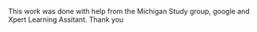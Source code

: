 This work was done with  help from  the Michigan Study group, google and Xpert Learning Assitant. Thank you
